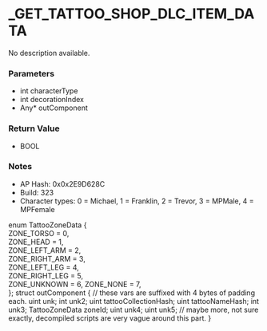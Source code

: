 # _GET_TATTOO_SHOP_DLC_ITEM_DATA

No description available.

### Parameters
* int characterType
* int decorationIndex
* Any* outComponent

### Return Value
* BOOL

### Notes
* AP Hash: 0x0x2E9D628C
* Build: 323
* Character types:
0 = Michael, 
1 = Franklin, 
2 = Trevor, 
3 = MPMale, 
4 = MPFemale


enum TattooZoneData
{  
    ZONE_TORSO = 0,  
    ZONE_HEAD = 1,  
    ZONE_LEFT_ARM = 2,  
    ZONE_RIGHT_ARM = 3,  
    ZONE_LEFT_LEG = 4,  
    ZONE_RIGHT_LEG = 5,  
    ZONE_UNKNOWN = 6,
    ZONE_NONE = 7,  
};
struct outComponent
{
    // these vars are suffixed with 4 bytes of padding each.
    uint unk;
    int unk2;
    uint tattooCollectionHash;
    uint tattooNameHash;
    int unk3;
    TattooZoneData zoneId;
    uint unk4;
    uint unk5;
    // maybe more, not sure exactly, decompiled scripts are very vague around this part.
}

